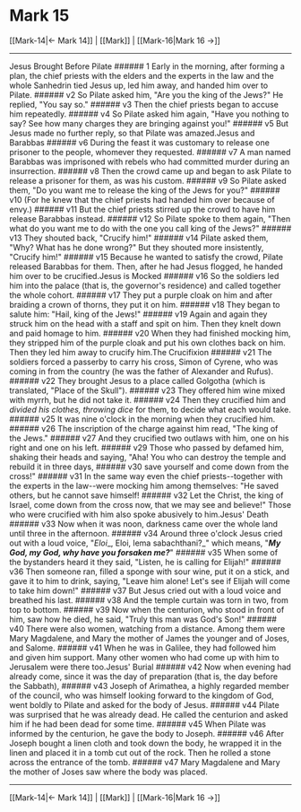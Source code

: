 # Mark 15

[[Mark-14|← Mark 14]] | [[Mark]] | [[Mark-16|Mark 16 →]]
***

Jesus Brought Before Pilate ###### 1 Early in the morning, after forming a plan, the chief priests with the elders and the experts in the law and the whole Sanhedrin tied Jesus up, led him away, and handed him over to Pilate. ###### v2 So Pilate asked him, "Are you the king of the Jews?" He replied, "You say so." ###### v3 Then the chief priests began to accuse him repeatedly. ###### v4 So Pilate asked him again, "Have you nothing to say? See how many charges they are bringing against you!" ###### v5 But Jesus made no further reply, so that Pilate was amazed.Jesus and Barabbas ###### v6 During the feast it was customary to release one prisoner to the people, whomever they requested. ###### v7 A man named Barabbas was imprisoned with rebels who had committed murder during an insurrection. ###### v8 Then the crowd came up and began to ask Pilate to release a prisoner for them, as was his custom. ###### v9 So Pilate asked them, "Do you want me to release the king of the Jews for you?" ###### v10 (For he knew that the chief priests had handed him over because of envy.) ###### v11 But the chief priests stirred up the crowd to have him release Barabbas instead. ###### v12 So Pilate spoke to them again, "Then what do you want me to do with the one you call king of the Jews?" ###### v13 They shouted back, "Crucify him!" ###### v14 Pilate asked them, "Why? What has he done wrong?" But they shouted more insistently, "Crucify him!" ###### v15 Because he wanted to satisfy the crowd, Pilate released Barabbas for them. Then, after he had Jesus flogged, he handed him over to be crucified.Jesus is Mocked ###### v16 So the soldiers led him into the palace (that is, the governor's residence) and called together the whole cohort. ###### v17 They put a purple cloak on him and after braiding a crown of thorns, they put it on him. ###### v18 They began to salute him: "Hail, king of the Jews!" ###### v19 Again and again they struck him on the head with a staff and spit on him. Then they knelt down and paid homage to him. ###### v20 When they had finished mocking him, they stripped him of the purple cloak and put his own clothes back on him. Then they led him away to crucify him.The Crucifixion ###### v21 The soldiers forced a passerby to carry his cross, Simon of Cyrene, who was coming in from the country (he was the father of Alexander and Rufus). ###### v22 They brought Jesus to a place called Golgotha (which is translated, "Place of the Skull"). ###### v23 They offered him wine mixed with myrrh, but he did not take it. ###### v24 Then they crucified him and _divided_ _his clothes, throwing dice_ for them, to decide what each would take. ###### v25 It was nine o'clock in the morning when they crucified him. ###### v26 The inscription of the charge against him read, "The king of the Jews." ###### v27 And they crucified two outlaws with him, one on his right and one on his left. ###### v29 Those who passed by defamed him, shaking their heads and saying, "Aha! You who can destroy the temple and rebuild it in three days, ###### v30 save yourself and come down from the cross!" ###### v31 In the same way even the chief priests--together with the experts in the law--were mocking him among themselves: "He saved others, but he cannot save himself! ###### v32 Let the Christ, the king of Israel, come down from the cross now, that we may see and believe!" Those who were crucified with him also spoke abusively to him.Jesus' Death ###### v33 Now when it was noon, darkness came over the whole land until three in the afternoon. ###### v34 Around three o'clock Jesus cried out with a loud voice, "_Eloi__, Eloi, lema sabachthani?_" which means, "**_My God, my God, why have you forsaken me?_**" ###### v35 When some of the bystanders heard it they said, "Listen, he is calling for Elijah!" ###### v36 Then someone ran, filled a sponge with sour wine, put it on a stick, and gave it to him to drink, saying, "Leave him alone! Let's see if Elijah will come to take him down!" ###### v37 But Jesus cried out with a loud voice and breathed his last. ###### v38 And the temple curtain was torn in two, from top to bottom. ###### v39 Now when the centurion, who stood in front of him, saw how he died, he said, "Truly this man was God's Son!" ###### v40 There were also women, watching from a distance. Among them were Mary Magdalene, and Mary the mother of James the younger and of Joses, and Salome. ###### v41 When he was in Galilee, they had followed him and given him support. Many other women who had come up with him to Jerusalem were there too.Jesus' Burial ###### v42 Now when evening had already come, since it was the day of preparation (that is, the day before the Sabbath), ###### v43 Joseph of Arimathea, a highly regarded member of the council, who was himself looking forward to the kingdom of God, went boldly to Pilate and asked for the body of Jesus. ###### v44 Pilate was surprised that he was already dead. He called the centurion and asked him if he had been dead for some time. ###### v45 When Pilate was informed by the centurion, he gave the body to Joseph. ###### v46 After Joseph bought a linen cloth and took down the body, he wrapped it in the linen and placed it in a tomb cut out of the rock. Then he rolled a stone across the entrance of the tomb. ###### v47 Mary Magdalene and Mary the mother of Joses saw where the body was placed.

***
[[Mark-14|← Mark 14]] | [[Mark]] | [[Mark-16|Mark 16 →]]
